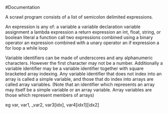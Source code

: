 #Documentation

A scrawl program consists of a list of semicolon delimited expressions.

An expression is any of:
    a variable
    a variable declaration
    variable assignment
    a lambda expression
    a return expression
    an int, float, string, or boolean literal
    a function call
    two expressions combined using a binary operator
    an expression combined with a unary operator
    an if expression
    a for loop
    a while loop


Variable identifiers can be made of underscores and any alphanumeric characters.
However the first character may not be a number.
Additionally a variable identifier may be a variable identifier together with square
bracketed array indexing.
Any variable identifier that does not index into an array is called a simple variable, and those
that do index into arrays are called array variables. (Note that an identifier which represents an
array may itself be a simple variable or an array variable. Array variables are those which represent
members of arrays) 

eg var, var1, _var2, var3[idx], var4[idx1][idx2]


